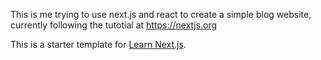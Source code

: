 This is me trying to use next.js and react to create a simple blog website, currently following the tutotial at https://nextjs.org


This is a starter template for [Learn Next.js](https://nextjs.org/learn).

